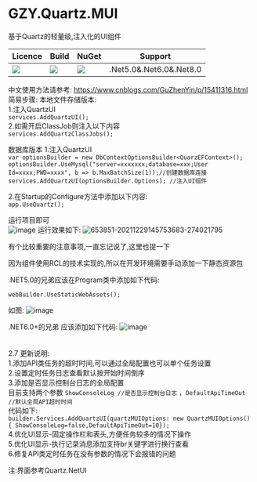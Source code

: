 # GZY.Quartz.MUI
基于Quartz的轻量级,注入化的UI组件

|Licence| Build | NuGet | Support |
|--|--|--|--|
|![](https://svg.hamm.cn/badge.svg?key=Licence&value=MIT&color=e0861a)|![](https://svg.hamm.cn/badge.svg?key=.Net5.0&value=passing&color=45b97c)|[![](https://img.shields.io/nuget/dt/GZY.Quartz.MUI)](https://www.nuget.org/packages/GZY.Quartz.MUI)|.Net5.0&.Net6.0&.Net8.0


中文使用方法请参考:
https://www.cnblogs.com/GuZhenYin/p/15411316.html
简易步骤: 
本地文件存储版本:  
1.注入QuartzUI  
  `services.AddQuartzUI();`  
2.如需开启ClassJob则注入以下内容  
  `services.AddQuartzClassJobs();`  
  
数据库版本 
1.注入QuartzUI  
`var optionsBuilder = new DbContextOptionsBuilder<QuarzEFContext>();`  
`optionsBuilder.UseMysql("server=xxxxxxx;database=xxx;User Id=xxxx;PWD=xxxx", b => b.MaxBatchSize(1));//创建数据库连接`  
`services.AddQuartzUI(optionsBuilder.Options); //注入UI组件`  

2.在Startup的Configure方法中添加以下内容:  
`app.UseQuartz();`  
  
  
运行项目即可   
![image](https://github.com/l2999019/GZY.Quartz.MUI/assets/10385855/65ca3bdc-587e-486d-ab9b-e3502d361fd2)
运行效果如下:
  ![653851-20211229145753683-274021795](https://github.com/l2999019/GZY.Quartz.MUI/assets/10385855/3bcafe20-b779-48ab-a51d-67afcb199601)

有个比较重要的注意事项,一直忘记说了,这里也提一下

因为组件使用RCL的技术实现的,所以在开发环境需要手动添加一下静态资源包

.NET5.0的兄弟应该在Program类中添加如下代码:

`webBuilder.UseStaticWebAssets();`

如图:
![image](https://github.com/l2999019/GZY.Quartz.MUI/assets/10385855/0c5cd8b7-00e8-439b-8131-58bfd5a1acc0)

 

.NET6.0+的兄弟 应该添加如下代码:
![image](https://github.com/l2999019/GZY.Quartz.MUI/assets/10385855/cc0034ba-d126-463e-bca7-7bed395d3726)
</br>
</br>
</br>
 2.7 更新说明:</br>
 1.添加API类任务的超时时间,可以通过全局配置也可以单个任务设置</br>
 2.设置定时任务日志查看默认按开始时间倒序</br>
 3.添加是否显示控制台日志的全局配置 </br>
   目前支持两个参数 `ShowConsoleLog //是否显示控制台日志` ，`DefaultApiTimeOut //默认全局API超时时间` <br />
   代码如下: </br>
   `builder.Services.AddQuartzUI(quartzMUIOptions: new QuartzMUIOptions() { ShowConsoleLog=false,DefaultApiTimeOut=10});` </br>
 4.优化UI显示-固定操作栏和表头,方便任务较多的情况下操作</br>
 5.优化UI显示-执行记录消息添加支持br关键字进行换行查看</br>
 6.修复API类定时任务在没有参数的情况下会报错的问题</br>
   
  
  
注:界面参考Quartz.NetUI

